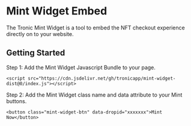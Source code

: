 # Mint Widget Embed

The Tronic Mint Widget is a tool to embed the NFT checkout experience directly on to your website. 

## Getting Started

Step 1: Add the Mint Widget Javascript Bundle to your page. 

```
<script src="https://cdn.jsdelivr.net/gh/tronicapp/mint-widget-dist@0/index.js"></script>
```

Step 2: Add the Mint Widget class name and data attribute to your Mint buttons. 
```
<button class="mint-widget-btn" data-dropid="xxxxxxx">Mint Now</button>
```
